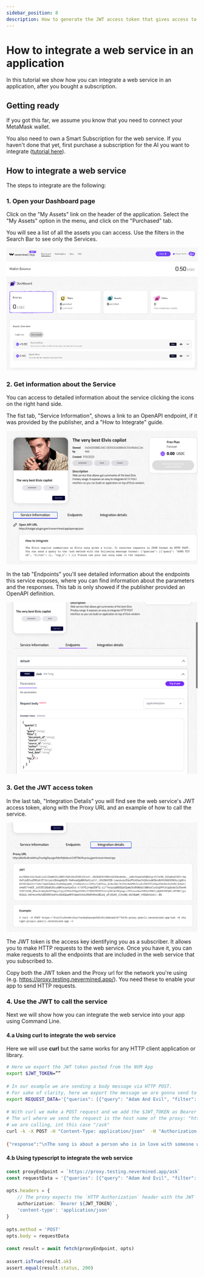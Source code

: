 ```yaml
---
sidebar_position: 8
description: How to generate the JWT access token that gives access to a web service
---
```


# How to integrate a web service in an application

In this tutorial we show how you can integrate a web service in an application, after you bought a subscription.

## Getting ready

If you got this far, we assume you know that you need to connect your MetaMask wallet.

You also need to own a Smart Subscription for the web service. If you haven't done that yet, first purchase a subscription for the AI you want to integrate ([tutorial here](../subscribers/search-and-purchase)).

## How to integrate a web service

The steps to integrate are the following:

### 1. Open your Dashboard page

Click on the "My Assets" link on the header of the application. Select the "My Assets" option in the menu, and click on the "Purchased" tab.

You will see a list of all the assets you can access. Use the filters in the Search Bar to see only the Services.

![My Assets](/images/tutorials/08-01-Integration-Dashboard.png)

### 2. Get information about the Service

You can access to detailed information about the service clicking the icons on the right hand side.

The fist tab, "Service Information", shows a link to an OpenAPI endpoint, if it was provided by the publisher, and a "How to Integrate" guide.

![Service Information](/images/tutorials/08-02-Service-Info.png)

In the tab "Endpoints" you'll see detailed information about the endpoints this service exposes, where you can find information about the parameters and the responses.
This tab is only showed if the publisher provided an OpenAPI definition.

![Service Information](/images/tutorials/08-03-Service-endpoints.png)

### 3. Get the JWT access token

In the last tab, "Integration Details" you will find see the web service's JWT access token, along with the Proxy URL and an example of how to call the service.

![Service Information](/images/tutorials/08-04-Service-JWT.png)

The JWT token is the access key identifying you as a subscriber. It allows you to make HTTP requests to the web service. Once you have it, you can make requests to all the endpoints that are included in the web service that you subscribed to.

Copy both the JWT token and the Proxy url for the network you're using (e.g. https://proxy.testing.nevermined.app/). You need these to enable your app to send HTTP requests.

### 4. Use the JWT to call the service

Next we will show how you can integrate the web service into your app using Command Line.

#### 4.a Using curl to integrate the web service

Here we will use **curl** but the same works for any HTTP client application or library.

```bash
# Here we export the JWT token pasted from the NVM App
export $JWT_TOKEN=””

# In our example we are sending a body message via HTTP POST. 
# For sake of clarity, here we export the message we are gonna send to the web service
export REQUEST_DATA='{"queries": [{"query": "Adam And Evil", "filter": {}, "top_k": 1 }]}'

# With curl we make a POST request and we add the $JWT_TOKEN as Bearer token in the Authorization header
# The url where we send the request is the host name of the proxy: "https://proxy.testing.nevermined.app" plus the endpoint of the service 
# we are calling, int this case "/ask"
curl -k -X POST -H "Content-Type: application/json"  -H "Authorization: Bearer $JWT_TOKEN" -d "$REQUEST_DATA" https://proxy.testing.nevermined.app/ask

{"response":"\nThe song is about a person who is in love with someone who is not perfect, but they cannot live without them. Despite knowing that loving this person will bring heartache, they are willing to take the risk and accept the consequences. The song also compares the relationship to the story of Adam and Eve, with the person in the song being like Adam and their love interest being like Eve.","source_nodes":[{"node":{"text":"...","doc_id":"8e748293-f8d2-41b8-a225-7479455b1899","embedding":null,"doc_hash":"451d68b33de1e8034e48c6a98865364e52edd02837f06c34c662ba6d6d462c76","extra_info":null,"node_info":{"start":0,"end":1030},"relationships":{"1":"did:nv:3e0a13a6dba0ab20e83bf25c3e820af8b71c94cea0ab0763b4f822a6998009e6"}},"score":0.7585169416635178}],"extra_info":null}
```

#### 4.b Using typescript to integrate the web service

```typescript
const proxyEndpoint = `https://proxy.testing.nevermined.app/ask`
const requestData = '{"queries": [{"query": "Adam And Evil", "filter": {}, "top_k": 1 }]}'

opts.headers = {
    // The proxy expects the `HTTP Authorization` header with the JWT
    authorization: `Bearer ${JWT_TOKEN}`,
    'content-type': 'application/json'
}

opts.method = 'POST'
opts.body = requestData

const result = await fetch(proxyEndpoint, opts)

assert.isTrue(result.ok)
assert.equal(result.status, 200)
```
